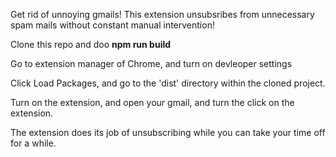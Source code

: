 Get rid of unnoying gmails! This extension unsubsribes from unnecessary spam mails without constant manual intervention!

Clone this repo and doo **npm run build**

Go to extension manager of Chrome, and turn on devleoper settings

Click Load Packages, and go to the 'dist' directory within the cloned project.

Turn on the extension, and open your gmail, and turn the click on the extension.

The extension does its job of unsubscribing while you can take your time off for a while.
